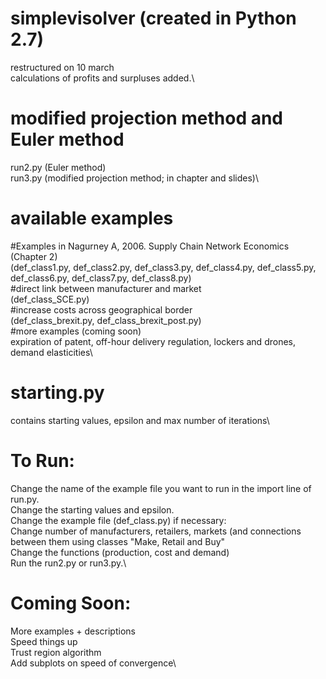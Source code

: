 # simplevisolver (created in Python 2.7)
restructured on 10 march \
calculations of profits and surpluses added.\

# modified projection method and Euler method
run2.py (Euler method)\
run3.py (modified projection method; in chapter and slides)\
# available examples
  #Examples in Nagurney A, 2006. Supply Chain Network Economics (Chapter 2)\
  (def_class1.py, def_class2.py, def_class3.py, def_class4.py, def_class5.py, def_class6.py, def_class7.py, def_class8.py)\
  #direct link between manufacturer and market \
  (def_class_SCE.py)\
  #increase costs across geographical border\
  (def_class_brexit.py, def_class_brexit_post.py)\
  #more examples (coming soon)\
  expiration of patent, off-hour delivery regulation, lockers and drones, demand elasticities\

# starting.py
contains starting values, epsilon and max number of iterations\

# To Run: 
Change the name of the example file you want to run in the import line of run.py.\
Change the starting values and epsilon.\
Change the example file (def_class.py) if necessary:\
  Change number of manufacturers, retailers, markets (and connections between them using classes "Make, Retail and Buy"\
  Change the functions (production, cost and demand)\
Run the run2.py or run3.py.\

# Coming Soon:
More examples + descriptions\
Speed things up\
Trust region algorithm\
Add subplots on speed of convergence\


